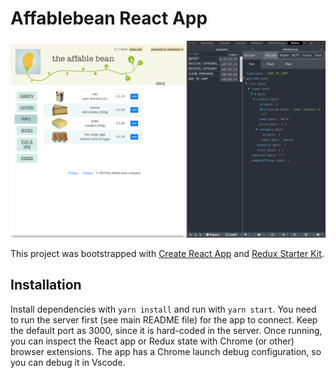 # Affablebean React App

![Redux](/react/redux.png "Affablebean")

This project was bootstrapped with [Create React App](https://github.com/facebook/create-react-app) and [Redux Starter Kit](https://redux-starter-kit.js.org/).

## Installation

Install dependencies with `yarn install` and run with `yarn start`. You need to run the server first (see main README file) for the app to connect. Keep the default port as 3000, since it is hard-coded in the server. Once running, you can inspect the React app or Redux state with Chrome (or other) browser extensions. The app has a Chrome launch debug configuration, so you can debug it in Vscode.
